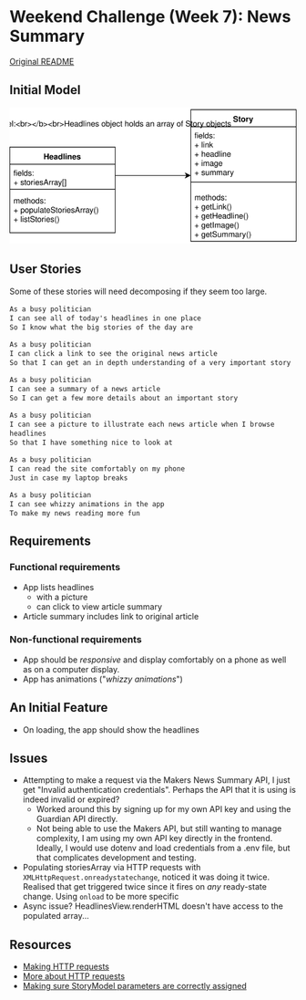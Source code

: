 # Weekend Challenge (Week 7): News Summary

[Original README](./news-summary.md)

## Initial Model

![initial model](./images/news-summary.svg)

## User Stories

Some of these stories will need decomposing if they seem too large.

```
As a busy politician
I can see all of today's headlines in one place
So I know what the big stories of the day are
```

```
As a busy politician
I can click a link to see the original news article
So that I can get an in depth understanding of a very important story
```

```
As a busy politician
I can see a summary of a news article
So I can get a few more details about an important story
```

```
As a busy politician
I can see a picture to illustrate each news article when I browse headlines
So that I have something nice to look at
```

```
As a busy politician
I can read the site comfortably on my phone
Just in case my laptop breaks
```

```
As a busy politician
I can see whizzy animations in the app
To make my news reading more fun
```

## Requirements

### Functional requirements

- App lists headlines
  - with a picture
  - can click to view article summary
- Article summary includes link to original article

### Non-functional requirements

- App should be *responsive* and display comfortably on a phone as well as on a computer display.
- App has animations ("*whizzy animations*")

## An Initial Feature

- On loading, the app should show the headlines

## Issues

- Attempting to make a request via the Makers News Summary API, I just get "Invalid authentication credentials". Perhaps the API that it is using is indeed invalid or expired?
  - Worked around this by signing up for my own API key and using the Guardian API directly.
  - Not being able to use the Makers API, but still wanting to manage complexity, I am using my own API key directly in the frontend. Ideally, I would use dotenv and load credentials from a .env file, but that complicates development and testing.
- Populating storiesArray via HTTP requests with `XMLHttpRequest.onreadystatechange`, noticed it was doing it twice. Realised that get triggered twice since it fires on *any* ready-state change. Using `onload` to be more specific
- Async issue? HeadlinesView.renderHTML doesn't have access to the populated array...

## Resources

- [Making HTTP requests](https://medium.freecodecamp.org/here-is-the-most-popular-ways-to-make-an-http-request-in-javascript-954ce8c95aaa)
- [More about HTTP requests](https://developer.mozilla.org/en-US/docs/Web/API/XMLHttpRequest)
- [Making sure StoryModel parameters are correctly assigned](http://2ality.com/2011/11/keyword-parameters.html)
